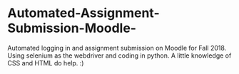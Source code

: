 # Automated-Assignment-Submission-Moodle-
Automated logging in and assignment submission on Moodle for Fall 2018. 
Using selenium as the webdriver and coding in python. A little knowledge of CSS and HTML do help. :)
